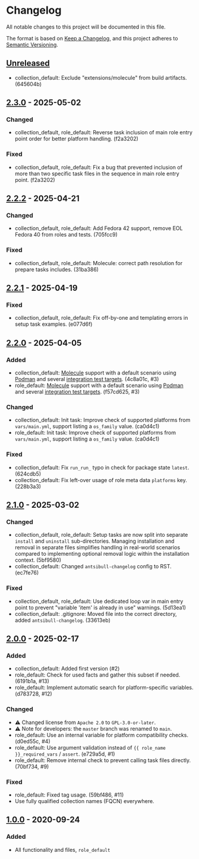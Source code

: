 # Changelog

All notable changes to this project will be documented in this file.

The format is based on [Keep a Changelog](https://keepachangelog.com/en/1.0.0/),
and this project adheres to [Semantic Versioning](https://semver.org/spec/v2.0.0.html).


## [Unreleased]

- collection_default: Exclude "extensions/molecule" from build artifacts. (645604b)


## [2.3.0] - 2025-05-02

### Changed

- collection_default, role_default: Reverse task inclusion of main role entry point order for better platform handling. (f2a3202)


### Fixed

- collection_default, role_default: Fix a bug that prevented inclusion of more than two specific task files in the sequence in main role entry point. (f2a3202)


## [2.2.2] - 2025-04-21

### Changed

- collection_default, role_default: Add Fedora 42 support, remove EOL Fedora 40 from roles and tests. (705fcc9)


### Fixed

- collection_default, role_default: Molecule: correct path resolution for prepare tasks includes. (31ba386)


## [2.2.1] - 2025-04-19

### Fixed

- collection_default, role_default: Fix off-by-one and templating errors in setup task examples. (e077d6f)


## [2.2.0] - 2025-04-05

### Added

- collection_default: [Molecule](https://ansible.readthedocs.io/projects/molecule/) support with a default scenario using [Podman](https://podman.io/docs/installation) and several [integration test targets](https://github.com/orgs/foundata/repositories?q=oci-*-itt). (4c8a01c, #3)
- role_default: [Molecule](https://ansible.readthedocs.io/projects/molecule/) support with a default scenario using [Podman](https://podman.io/docs/installation) and several [integration test targets](https://github.com/orgs/foundata/repositories?q=oci-*-itt). (f57cd625, #3)

### Changed

- collection_default: Init task: Improve check of supported platforms from `vars/main.yml`, support listing a `os_family` value. (ca0d4c1)
- role_default: Init task: Improve check of supported platforms from `vars/main.yml`, support listing a `os_family` value. (ca0d4c1)

### Fixed

- collection_default: Fix `run_run_` typo in check for package state `latest`. (624cdb5)
- collection_default: Fix left-over usage of role meta data `platforms` key. (228b3a3)


## [2.1.0] - 2025-03-02

### Changed

- collection_default, role_default: Setup tasks are now split into separate `install` and `uninstall` sub-directories. Managing installation and removal in separate files simplifies handling in real-world scenarios compared to implementing optional removal logic within the installation context. (5bf9580)
- collection_default: Changed `antsibull-changelog` config to RST. (ec7fe76)

### Fixed

- collection_default, role_default: Use dedicated loop var in main entry point to prevent "variable 'item' is already in use" warnings. (5d13ea1)
- collection_default: .gitignore: Moved file into the correct directory, added `antsibull-changelog`. (33613eb)


## [2.0.0] - 2025-02-17

### Added

- collection_default: Added first version (#2)
- role_default: Check for used facts and gather this subset if needed. (6191b1a, #13)
- role_default: Implement automatic search for platform-specific variables. (d783728, #12)

### Changed

- ⚠️ Changed license from `Apache 2.0` to `GPL-3.0-or-later`.
- ⚠️ Note for developers: the `master` branch was renamed to `main`.
- role_default: Use an internal variable for platform compatibility checks. (d0ed55c, #4)
- role_default: Use argument validation instead of `{{ role_name }}_required_vars` / `assert`. (e729a5d, #1)
- role_default: Remove internal check to prevent calling task files directly. (70bf734, #9)

### Fixed

- role_default: Fixed tag usage. (59bf486, #11)
- Use fully qualified collection names (FQCN) everywhere.


## [1.0.0] - 2020-09-24

### Added

- All functionality and files, `role_default`


[unreleased]: https://github.com/foundata/ansible-skeletons/compare/v2.3.0...HEAD
[2.3.0]: https://github.com/foundata/ansible-skeletons/releases/tag/v2.3.0
[2.2.2]: https://github.com/foundata/ansible-skeletons/releases/tag/v2.2.2
[2.2.1]: https://github.com/foundata/ansible-skeletons/releases/tag/v2.2.1
[2.2.0]: https://github.com/foundata/ansible-skeletons/releases/tag/v2.2.0
[2.1.0]: https://github.com/foundata/ansible-skeletons/releases/tag/v2.1.0
[2.0.0]: https://github.com/foundata/ansible-skeletons/releases/tag/v2.0.0
[1.0.0]: https://github.com/foundata/ansible-skeletons/releases/tag/v1.0.0
